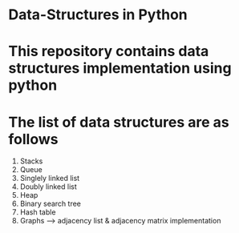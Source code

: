 # Data-Structures in Python

# This repository contains data structures implementation using python

# The list of data structures are as follows
1. Stacks
2. Queue
3. Singlely linked list
4. Doubly linked list
5. Heap
6. Binary search tree
7. Hash table
8. Graphs --> adjacency list & adjacency matrix implementation
